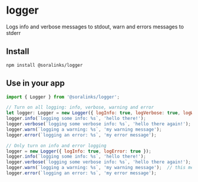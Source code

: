 # logger
Logs info and verbose messages to stdout, warn and errors messages to stderr

## Install

`npm install @soralinks/logger`

## Use in your app

```javascript
import { Logger } from '@soralinks/logger';

// Turn on all logging: info, verbose, warning and error
let logger: Logger = new Logger({ logInfo: true, logVerbose: true, logWarning: true, logError: true });
logger.info(`logging some info: %s`, 'hello there!');
logger.verbose(`logging some verbose info: %s`, 'hello there again!');
logger.warn(`logging a warning: %s`, 'my warning message');
logger.error(`logging an error: %s`, 'my error message');

// Only turn on info and error logging
logger = new Logger({ logInfo: true, logError: true });
logger.info(`logging some info: %s`, 'hello there!');
logger.verbose(`logging some verbose info: %s`, 'hello there again!'); // this message will *not* get logged
logger.warn(`logging a warning: %s`, 'my warning message');  // this message will *not* get logged
logger.error(`logging an error: %s`, 'my error message');

```

